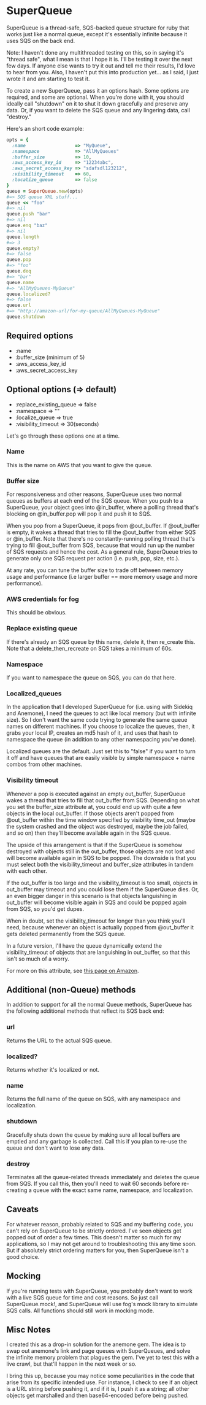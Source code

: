SuperQueue
==========

SuperQueue is a thread-safe, SQS-backed queue structure for ruby that works just like a normal queue, except it's essentially infinite because it uses SQS on the back end.

Note: I haven't done any multithreaded testing on this, so in saying
it's "thread safe", what I mean is that I hope it is. I'll be testing it
over the next few days. If anyone else wants to try it out and tell me
their results, I'd love to hear from you. Also, I haven't put this into
production yet... as I said, I just wrote it and am starting to test it.

To create a new SuperQueue, pass it an options hash. Some options are required,
and some are optional. When you're done with it, you should ideally call
"shutdown" on it to shut it down gracefully and preserve any data. Or,
if you want to delete the SQS queue and any lingering data, call
"destroy." 

Here's an short code example:

```ruby
opts = {
  :name                  => "MyQueue",
  :namespace             => "AllMyQueues"
  :buffer_size           => 10,
  :aws_access_key_id     => "12234abc",
  :aws_secret_access_key => "sdafsdl123212",
  :visibility_timeout    => 60,
  :localize_queue        => false
}
queue = SuperQueue.new(opts)
#=> SQS queue XML stuff...
queue << "foo"
#=> nil
queue.push "bar"
#=> nil
queue.enq "baz"
#=> nil
queue.length
#=> 3
queue.empty?
#=> false
queue.pop
#=> "foo"
queue.deq
#=> "bar"
queue.name
#=> "AllMyQueues-MyQueue"
queue.localized?
#=> false
queue.url
#=> "http://amazon-url/for-my-queue/AllMyQueues-MyQueue"
queue.shutdown
```

## Required options
* :name
* :buffer_size (minimum of 5)
* :aws_access_key_id
* :aws_secret_access_key

## Optional options (=> default)
* :replace_existing_queue => false
* :namespace => ""
* :localize_queue => true
* :visibility_timeout => 30(seconds)

Let's go through these options one at a time.

### Name
This is the name on AWS that you want to give the queue. 

### Buffer size
For responsiveness and other reasons, SuperQueue uses two normal queues
as buffers at each end of the SQS queue. When you push to a SuperQueue,
your object goes into @in_buffer, where a polling thread that's blocking
on @in_buffer.pop will pop it and push it to SQS.

When you pop from a SuperQueue, it pops from @out_buffer. If @out_buffer
is empty, it wakes a thread that tries to fill the @out_buffer from either SQS or
@in_buffer. Note that there's no constantly-running polling thread that's trying
to fill @out_buffer from SQS, because that would run up the number of SQS
requests and hence the cost. As a general rule, SuperQueue tries to generate only one SQS
request per action (i.e. push, pop, size, etc.).

At any rate, you can tune the buffer size to trade off between memory
usage and performance (i.e larger buffer == more memory usage and more
performance).

### AWS credentials for fog
This should be obvious.

### Replace existing queue
If there's already an SQS queue by this name, delete it, then re_create
this. Note that a delete_then_recreate on SQS takes a minimum of 60s.

### Namespace
If you want to namespace the queue on SQS, you can do that here.

### Localized_queues
In the application that I developed SuperQueue for (i.e. using with
Sidekiq and Anemone), I need the queues to act like local memory (but
with infinite size). So I don't want
the same code trying to generate the same queue names on different
machines. If you choose to localize the queues, then, it grabs your
local IP, creates an md5 hash of it, and uses that hash to namespace the
queue (in addition to any other namespacing you've done).

Localized queues are the default. Just set this to "false" if you want
to turn it off and have queues that are easily visible by simple
namespace + name combos from other machines.

### Visibility timeout 
Whenever a pop is executed against an empty out_buffer, SuperQueue wakes
a thread that tries to fill that out_buffer from SQS. Depending on what
you set the buffer_size attribute at, you could end up with quite a few
objects in the local out_buffer. If those objects aren't popped from
@out_buffer within the time window specified by visibility time_out
(maybe the system crashed and the object was destroyed, maybe the job
failed, and so on) then they'll become available again in the SQS queue.

The upside of this arrangement is that if the SuperQueue is somehow destroyed
with objects still in the out_buffer, those objects are not
lost and will become available again in SQS to be popped. The downside is that you must select both the visibility_timeout
and buffer_size attributes in tandem with each other.

If the out_buffer
is too large and the visibility_timeout is too small, objects in
out_buffer may timeout and you could lose them if the
SuperQueue dies. Or, an even bigger danger in this scenario is that
objects languishing in out_buffer will become
visible again in SQS and could be popped again from SQS, so you'd get dupes.

When in doubt, set the visibility_timeout for longer than you think
you'll need, because whenever an object is actually popped from @out_buffer it gets
deleted permanently from the SQS queue.

In a future version, I'll have the queue dynamically extend the
visibility_timeout of objects that are languishing in out_buffer, so
that this isn't so much of a worry.

For more on this attribute, see [this page on
Amazon](http://docs.aws.amazon.com/AWSSimpleQueueService/latest/SQSDeveloperGuide/AboutVT.html).

## Additional (non-Queue) methods
In addition to support for all the normal Queue methods, SuperQueue has
the following additional methods that reflect its SQS back end:

### url
Returns the URL to the actual SQS queue.

### localized?
Returns whether it's localized or not.

### name
Returns the full name of the queue on SQS, with any namespace and
localization.

### shutdown
Gracefully shuts down the queue by making sure all local buffers are
emptied and any garbage is collected. Call this if you plan to re-use
the queue and don't want to lose any data.

### destroy
Terminates all the queue-related threads immediately and deletes the
queue from SQS. If you call this, then you'll need to wait 60 seconds
before re-creating a queue with the exact same name, namespace, and
localization.

## Caveats
For whatever reason, probably related to SQS and my buffering code, you
can't rely on SuperQueue to be strictly ordered. I've seen objects get
popped out of order a few times. This doesn't matter so much for my
applications, so I may not get around to troubleshooting this any time
soon. But if absolutely strict ordering matters for you, then SuperQueue isn't a
good choice.

## Mocking
If you're running tests with SuperQueue, you probably don't want to work
with a live SQS queue for time and cost reasons. So just call
SuperQueue.mock!, and SuperQueue will use fog's mock library to simulate
SQS calls. All functions should still work in mocking mode.

## Misc Notes
I created this as a drop-in solution for the anemone gem. The idea is to
swap out anemone's link and page queues with SuperQueues, and solve the
infinite memory problem that plagues the gem. I've yet to test this with
a live crawl, but that'll happen in the next week or so.

I bring this up, because you may notice some peculiarities in the code
that arise from its specific intended use. For instance, I check to see
if an object is a URL string before pushing it, and if it is, I push it
as a string; all other objects get marshalled and then base64-encoded
before being pushed.
